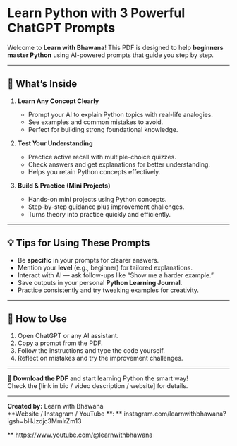 # Learn Python with 3 Powerful ChatGPT Prompts

Welcome to **Learn with Bhawana**! This PDF is designed to help **beginners master Python** using AI-powered prompts that guide you step by step.

---

## 📌 What’s Inside

1. **Learn Any Concept Clearly**  
   - Prompt your AI to explain Python topics with real-life analogies.  
   - See examples and common mistakes to avoid.  
   - Perfect for building strong foundational knowledge.

2. **Test Your Understanding**  
   - Practice active recall with multiple-choice quizzes.  
   - Check answers and get explanations for better understanding.  
   - Helps you retain Python concepts effectively.

3. **Build & Practice (Mini Projects)**  
   - Hands-on mini projects using Python concepts.  
   - Step-by-step guidance plus improvement challenges.  
   - Turns theory into practice quickly and efficiently.

---

## 💡 Tips for Using These Prompts

- Be **specific** in your prompts for clearer answers.  
- Mention your **level** (e.g., beginner) for tailored explanations.  
- Interact with AI — ask follow-ups like “Show me a harder example.”  
- Save outputs in your personal **Python Learning Journal**.  
- Practice consistently and try tweaking examples for creativity.

---

## 🚀 How to Use

1. Open ChatGPT or any AI assistant.  
2. Copy a prompt from the PDF.  
3. Follow the instructions and type the code yourself.  
4. Reflect on mistakes and try the improvement challenges.  

---

📎 **Download the PDF** and start learning Python the smart way!  
Check the [link in bio / video description / website] for details.

---

**Created by:** Learn with Bhawana  
**Website / Instagram / YouTube **:
** instagram.com/learnwithbhawana?igsh=bHJzdjc3MmlrZm13

** https://www.youtube.com/@learnwithbhawana
